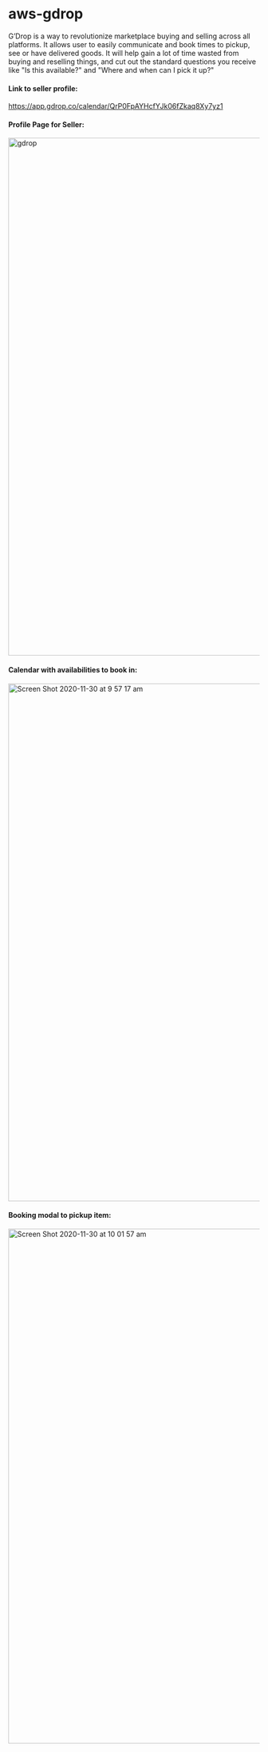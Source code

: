 # aws-gdrop
G’Drop is a way to revolutionize marketplace buying and selling across all platforms. It allows user to easily communicate and book times to pickup, see or have delivered goods. It will help gain a lot of time wasted from buying and reselling things, and cut out the standard questions you receive like "Is this available?" and "Where and when can I pick it up?"

#### Link to seller profile:
https://app.gdrop.co/calendar/QrP0FpAYHcfYJk06fZkaq8Xy7yz1

#### Profile Page for Seller:
<img width="1036" alt="gdrop" src="https://user-images.githubusercontent.com/60879777/100556317-ac0f6b00-32f5-11eb-861c-71171af2580b.png">

#### Calendar with availabilities to book in:
<img width="1036" alt="Screen Shot 2020-11-30 at 9 57 17 am" src="https://user-images.githubusercontent.com/60879777/100556325-bdf10e00-32f5-11eb-8130-68c0be7ffdc6.png">

#### Booking modal to pickup item:
<img width="1030" alt="Screen Shot 2020-11-30 at 10 01 57 am" src="https://user-images.githubusercontent.com/60879777/100556327-c77a7600-32f5-11eb-9d61-a8adc7a4ae62.png">


